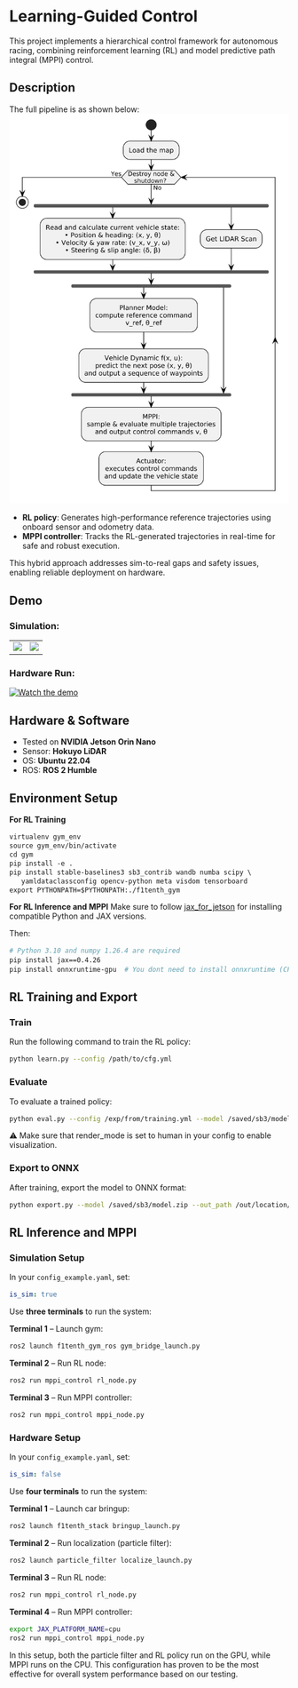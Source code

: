 # Learning-Guided Control
This project implements a hierarchical control framework for autonomous racing, combining reinforcement learning (RL) and model predictive path integral (MPPI) control.

## Description
The full pipeline is as shown below:  
![Full Pipeline](img/pipeline.png)
- **RL policy**: Generates high-performance reference trajectories using onboard sensor and odometry data.
- **MPPI controller**: Tracks the RL-generated trajectories in real-time for safe and robust execution.

This hybrid approach addresses sim-to-real gaps and safety issues, enabling reliable deployment on hardware.

## Demo
### Simulation:
<table>
  <tr>
    <td><img src="img/mppi_obs.gif" height="300px" /></td>
    <td><img src="img/rl.gif" height="300px" /></td>
  </tr>
</table>

### Hardware Run:
[![Watch the demo](https://img.youtube.com/vi/qhtq4Dn11mY/0.jpg)](https://youtu.be/qhtq4Dn11mY)

## Hardware & Software

- Tested on **NVIDIA Jetson Orin Nano**
- Sensor: **Hokuyo LiDAR**
- OS: **Ubuntu 22.04**  
- ROS: **ROS 2 Humble**


## Environment Setup
**For RL Training**
```
virtualenv gym_env
source gym_env/bin/activate
cd gym
pip install -e .
pip install stable-baselines3 sb3_contrib wandb numba scipy \
   yamldataclassconfig opencv-python meta visdom tensorboard
export PYTHONPATH=$PYTHONPATH:./f1tenth_gym
```

**For RL Inference and MPPI**
Make sure to follow [jax_for_jetson](https://github.com/zzangupenn/jax_for_jetson) for installing compatible Python and JAX versions.

Then:

```bash
# Python 3.10 and numpy 1.26.4 are required
pip install jax==0.4.26
pip install onnxruntime-gpu  # You dont need to install onnxruntime (CPU version)
```

## RL Training and Export
### Train
Run the following command to train the RL policy:
```bash
python learn.py --config /path/to/cfg.yml
```

### Evaluate
To evaluate a trained policy:
```bash
python eval.py --config /exp/from/training.yml --model /saved/sb3/model.zip
```
⚠️ Make sure that render_mode is set to human in your config to enable visualization.

### Export to ONNX
After training, export the model to ONNX format:
```bash
python export.py --model /saved/sb3/model.zip --out_path /out/location/path.onnx
```

## RL Inference and MPPI
### Simulation Setup
In your `config_example.yaml`, set:
```yaml
is_sim: true
```
Use **three terminals** to run the system:

**Terminal 1** – Launch gym:
```bash
ros2 launch f1tenth_gym_ros gym_bridge_launch.py
```

**Terminal 2** – Run RL node:
```bash
ros2 run mppi_control rl_node.py
```

**Terminal 3** – Run MPPI controller:
```bash
ros2 run mppi_control mppi_node.py
```


### Hardware Setup
In your `config_example.yaml`, set:
```yaml
is_sim: false
```

Use **four terminals** to run the system:

**Terminal 1** – Launch car bringup:  
```bash
ros2 launch f1tenth_stack bringup_launch.py
```

**Terminal 2** – Run localization (particle filter):
```bash
ros2 launch particle_filter localize_launch.py
```

**Terminal 3** – Run RL node:
```bash
ros2 run mppi_control rl_node.py
```


**Terminal 4** – Run MPPI controller:
```bash
export JAX_PLATFORM_NAME=cpu
ros2 run mppi_control mppi_node.py
```
In this setup, both the particle filter and RL policy run on the GPU, while MPPI runs on the CPU. This configuration has proven to be the most effective for overall system performance based on our testing.

